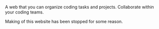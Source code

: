 A web that you can organize coding tasks and projects. Collaborate within your coding teams. 

Making of this website has been stopped for some reason. 
